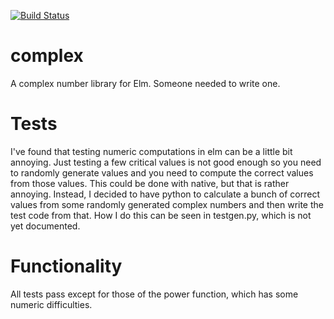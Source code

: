 [![Build Status](https://travis-ci.org/teocollin1995/complex.svg?branch=master)](https://travis-ci.org/teocollin1995/complex)

# complex
A complex number library for Elm. Someone needed to write one. 

# Tests

I've found that testing numeric computations in elm can be a little bit annoying. Just testing a few critical values is not good enough so you need to randomly generate values and you need to compute the correct values from those values. This could be done with native, but that is rather annoying. Instead, I decided to have python to calculate a bunch of correct values from some randomly generated complex numbers and then write the test code from that. How I do this can be seen in testgen.py, which is not yet documented. 

# Functionality 

All tests pass except for those of the power function, which has some numeric difficulties.


